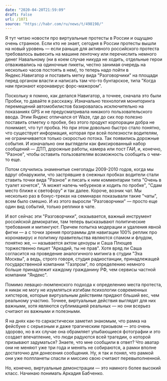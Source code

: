 ```yaml
---
date: "2020-04-20T21:59:09"
draft: False
url: /1071
source: "https://habr.com/ru/news/t/498198/"
---
```


Я тут читаю новости про виртуальные протесты в России и ощущаю очень странное. Если кто не знает, сегодня в России протесты вышли на новый уровень — если раньше для активного российского протеста требовалось вывесить на машине ленточку или перечислить немного денег Навальному (ни в коем случае никуда не ходить, отдельные герои отваживались на одиночные пикеты, честно занимая очередь на несколько часов постоять в нем), то теперь надо пойти в Яндекс.Навигатор и поставить метку вида "Разговорчики" на площади перед органом власти и написать там что-то бунтарское, типа "Когда нам признают коронавирус форс-мажором". 

Поскольку я помню, как делался Навигатор, а точнее, сначала это были Пробки, то давайте я расскажу. Изначально технология мониторинга перемещений автомобилистов базировалась исключительно на показаниях GPS и не предусматривала никакого пользовательского ввода. Этим Яндекс отличался от Waze, где до сих пор полезно поставить отметку о пробке, без этого продукт корпорации добра не понимает, что тут пробка. Но при этом довольно быстро стало понятно, что существует информация, которая при всей полезности водителям, не ограничивается только скоростью потока. Так появились дорожные события. И изначально они выглядели как фиксированный набор сообщений — ДТП, дорожные работы, камера или пост ГАИ, и, конечно, "Разное", чтобы оставить пользователям возможность сообщить о чем-то еще. 

Потом случились знаменитые снегопады 2009-2010 годов, когда мы вдруг обнаружили, что застрявшие в снежных пробках водители стали ставить точки вида "Разное" и писать к ним комментарии типа "Очень в туалет хочется", "А может напечь чебуреков и ходить по пробке", "Сдам место ближе к светофору" и так далее. Короче, возник чат. Мы несколько раз в бонус-треках на семинарах показывали такие "чаты", всем было смешно. И из этого выросли "Разговорчики" — просто еще один вид событий, только реплики в чате.

И вот сейчас эти "Разговорчики", оказывается, важный инструмент российской демократии, там теперь высказывают политические требования и митингуют. Причем попытка модерации и удаления явной фигни — а с точки зрения программы для навигации 100% реплик про коронавирус и политику правительства являются спамом и флудом, понятно же, — называется актом цензуры и Саша Плющев торжественно пишет "Аркадий, ты не прав". Хотя вряд ли Саша согласится на проведение аналогичного митинга в студии "Эха Москвы", а ведь, строго говоря, студия радиостанции, принадлежащей государственной компании "Газпром", по определению немного больше принадлежит каждому гражданину РФ, чем сервисы частной компании "Яндекс".

Помимо левацко-люмпенского подхода к определению места протеста, я никак не могу не изумляться изгибам психологии современных хипстеров, которые виртуальным действиям придают бльший вес, чем реальному участию. Точнее, виртуальные действия выглядят для них важными, хотя являются сублимацией реальных — но они всерьез считают их важными и полезными.

Я на днях как-то саркастически заметил знакомым, что рамка на фейсбуке с серьезным и даже трагическим призывом — это очень здорово, но в их случае она обрамляет улыбающиеся фотографии и это создает впечатление, что люди радуются всей трагедии, о которой призывают задуматься? Знаете, что мне сообщили в ответ? Что аватар они не меняют уже три года и менять не собираются, а рамки вполне достаточно для донесения сообщения. Ну, я так и понял, что рамкой они уже полпланеты спасли и миссию свою считают перевыполненной.

Но, конечно, виртуальные демонстрации — это намного более высокий класс. Начинаю понимать Аркадия Бабченко.

